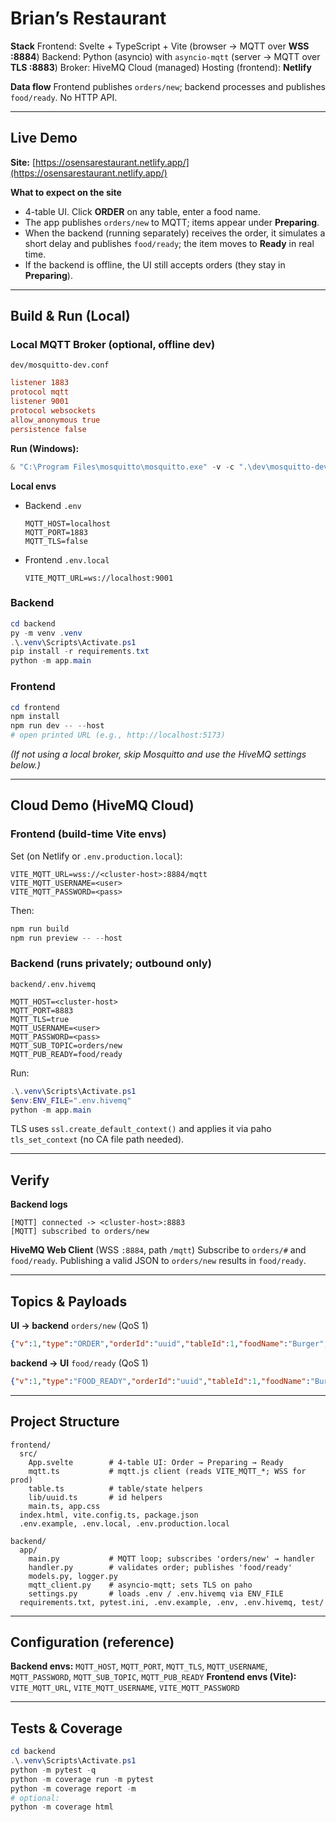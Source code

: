# Brian’s Restaurant

**Stack**
Frontend: Svelte + TypeScript + Vite (browser → MQTT over **WSS :8884**)
Backend: Python (asyncio) with `asyncio-mqtt` (server → MQTT over **TLS :8883**)
Broker: HiveMQ Cloud (managed)
Hosting (frontend): **Netlify**

**Data flow**
Frontend publishes `orders/new`; backend processes and publishes `food/ready`. No HTTP API.

---

## Live Demo

**Site:** [https://osensarestaurant.netlify.app/](https://osensarestaurant.netlify.app/)

**What to expect on the site**

* 4-table UI. Click **ORDER** on any table, enter a food name.
* The app publishes `orders/new` to MQTT; items appear under **Preparing**.
* When the backend (running separately) receives the order, it simulates a short delay and publishes `food/ready`; the item moves to **Ready** in real time.
* If the backend is offline, the UI still accepts orders (they stay in **Preparing**).

---

## Build & Run (Local)

### Local MQTT Broker (optional, offline dev)

`dev/mosquitto-dev.conf`

```conf
listener 1883
protocol mqtt
listener 9001
protocol websockets
allow_anonymous true
persistence false
```

**Run (Windows):**

```powershell
& "C:\Program Files\mosquitto\mosquitto.exe" -v -c ".\dev\mosquitto-dev.conf"
```

**Local envs**

* Backend `.env`

  ```
  MQTT_HOST=localhost
  MQTT_PORT=1883
  MQTT_TLS=false
  ```
* Frontend `.env.local`

  ```
  VITE_MQTT_URL=ws://localhost:9001
  ```

### Backend

```powershell
cd backend
py -m venv .venv
.\.venv\Scripts\Activate.ps1
pip install -r requirements.txt
python -m app.main
```

### Frontend

```powershell
cd frontend
npm install
npm run dev -- --host
# open printed URL (e.g., http://localhost:5173)
```

*(If not using a local broker, skip Mosquitto and use the HiveMQ settings below.)*

---

## Cloud Demo (HiveMQ Cloud)

### Frontend (build-time Vite envs)

Set (on Netlify or `.env.production.local`):

```
VITE_MQTT_URL=wss://<cluster-host>:8884/mqtt
VITE_MQTT_USERNAME=<user>
VITE_MQTT_PASSWORD=<pass>
```

Then:

```powershell
npm run build
npm run preview -- --host
```

### Backend (runs privately; outbound only)

`backend/.env.hivemq`

```
MQTT_HOST=<cluster-host>
MQTT_PORT=8883
MQTT_TLS=true
MQTT_USERNAME=<user>
MQTT_PASSWORD=<pass>
MQTT_SUB_TOPIC=orders/new
MQTT_PUB_READY=food/ready
```

Run:

```powershell
.\.venv\Scripts\Activate.ps1
$env:ENV_FILE=".env.hivemq"
python -m app.main
```

TLS uses `ssl.create_default_context()` and applies it via paho `tls_set_context` (no CA file path needed).

---

## Verify

**Backend logs**

```
[MQTT] connected -> <cluster-host>:8883
[MQTT] subscribed to orders/new
```

**HiveMQ Web Client** (WSS `:8884`, path `/mqtt`)
Subscribe to `orders/#` and `food/ready`. Publishing a valid JSON to `orders/new` results in `food/ready`.

---

## Topics & Payloads

**UI → backend** `orders/new` (QoS 1)

```json
{"v":1,"type":"ORDER","orderId":"uuid","tableId":1,"foodName":"Burger","requestedAt":1730000000.123}
```

**backend → UI** `food/ready` (QoS 1)

```json
{"v":1,"type":"FOOD_READY","orderId":"uuid","tableId":1,"foodName":"Burger","readyAt":1730000005.456,"prepMs":5000}
```

---

## Project Structure

```
frontend/
  src/
    App.svelte        # 4-table UI: Order → Preparing → Ready
    mqtt.ts           # mqtt.js client (reads VITE_MQTT_*; WSS for prod)
    table.ts          # table/state helpers
    lib/uuid.ts       # id helpers
    main.ts, app.css
  index.html, vite.config.ts, package.json
  .env.example, .env.local, .env.production.local

backend/
  app/
    main.py           # MQTT loop; subscribes 'orders/new' → handler
    handler.py        # validates order; publishes 'food/ready'
    models.py, logger.py
    mqtt_client.py    # asyncio-mqtt; sets TLS on paho
    settings.py       # loads .env / .env.hivemq via ENV_FILE
  requirements.txt, pytest.ini, .env.example, .env, .env.hivemq, test/
```

---

## Configuration (reference)

**Backend envs:** `MQTT_HOST`, `MQTT_PORT`, `MQTT_TLS`, `MQTT_USERNAME`, `MQTT_PASSWORD`, `MQTT_SUB_TOPIC`, `MQTT_PUB_READY`
**Frontend envs (Vite):** `VITE_MQTT_URL`, `VITE_MQTT_USERNAME`, `VITE_MQTT_PASSWORD`

---

## Tests & Coverage

```powershell
cd backend
.\.venv\Scripts\Activate.ps1
python -m pytest -q
python -m coverage run -m pytest
python -m coverage report -m
# optional:
python -m coverage html
```
